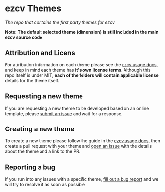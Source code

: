 # ezcv Themes
*The repo that contains the first party themes for ezcv*

**Note: The default selected theme (dimension) is still included in the main ezcv source code**

## Attribution and Licens

For attribution information on each theme please see the [ezcv usage docs](https://ezcv.readthedocs.io/en/latest/included-themes/), and keep in mind each theme has **it's own license terms**. Although this repo itself is under MIT, **each of the folders will contain applicable license** details for the theme itself.



## Requesting a new theme

If you are requesting a new theme to be developed based on an online template, please [submit an issue](https://github.com/QU-UP/ezcv-themes/issues/new/choose) and wait for a response.



## Creating a new theme

To create a new theme please follow the guide in the [ezcv usage docs](https://ezcv.readthedocs.io/en/latest/theme-development/), then create a pull request with your theme and [open an issue](https://github.com/QU-UP/ezcv-themes/issues/new/choose) with the details about the theme and a link to the PR.



## Reporting a bug

If you run into any issues with a specific theme, [fill out a bug report](https://github.com/QU-UP/ezcv-themes/issues/new/choose) and we will try to resolve it as soon as possible